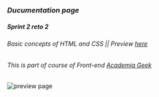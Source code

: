 ### *Ducumentation page*  
##### Sprint 2 reto 2  
###### Basic concepts of HTML and CSS || Preview [here](https://alexandercelis.github.io/sprint2_reto2/)  
###### This is part of course of Front-end [Academia Geek](https://makaia.org/portfolio/academia-geek/)  

<img src="https://i.imgur.com/Lq9Abd9.png" alt="preview page"/>
